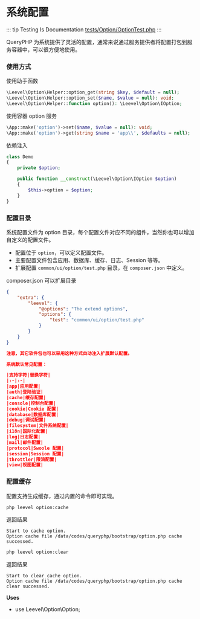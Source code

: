 # 系统配置

::: tip Testing Is Documentation
[tests/Option/OptionTest.php](https://github.com/hunzhiwange/framework/blob/master/tests/Option/OptionTest.php)
:::
    
QueryPHP 为系统提供了灵活的配置，通常来说通过服务提供者将配置打包到服务容器中，可以很方便地使用。

### 使用方式

使用助手函数

``` php
\Leevel\Option\Helper::option_get(string $key, $default = null);
\Leevel\Option\Helper::option_set($name, $value = null): void;
\Leevel\Option\Helper::function option(): \Leevel\Option\IOption;
```

使用容器 option 服务

``` php
\App::make('option')->set($name, $value = null): void;
\App::make('option')->get(string $name = 'app\\', $defaults = null);
```

依赖注入

``` php
class Demo
{
    private $option;

    public function __construct(\Leevel\Option\IOption $option)
    {
        $this->option = $option;
    }
}
```

### 配置目录

系统配置文件为 option 目录，每个配置文件对应不同的组件，当然你也可以增加自定义的配置文件。

 * 配置位于 `option`，可以定义配置文件。
 * 主要配置文件包含应用、数据库、缓存、日志、Session 等等。
 * 扩展配置 `common/ui/option/test.php` 目录，在 `composer.json` 中定义。

composer.json 可以扩展目录

``` json
{
    "extra": {
        "leevel": {
            "@options": "The extend options",
            "options": {
                "test": "common/ui/option/test.php"
            }
        }
    }
}

注意，其它软件包也可以采用这种方式自动注入扩展默认配置。

系统默认常见配置：

|支持字符|替换字符|
|:-|:-|
|app|应用配置|
|auth|登陆验证|
|cache|缓存配置|
|console|控制台配置|
|cookie|Cookie 配置|
|database|数据库配置|
|debug|调试配置|
|filesystem|文件系统配置|
|i18n|国际化配置|
|log|日志配置|
|mail|邮件配置|
|protocol|Swoole 配置|
|session|Session 配置|
|throttler|限流配置|
|view|视图配置|
```

### 配置缓存

配置支持生成缓存，通过内置的命令即可实现。

``` sh
php leevel option:cache
```

返回结果

```
Start to cache option.
Option cache file /data/codes/queryphp/bootstrap/option.php cache successed.
```

``` sh
php leevel option:clear
```

返回结果

```
Start to clear cache option.
Option cache file /data/codes/queryphp/bootstrap/option.php cache clear successed.
```


**Uses**

 * use Leevel\Option\Option;